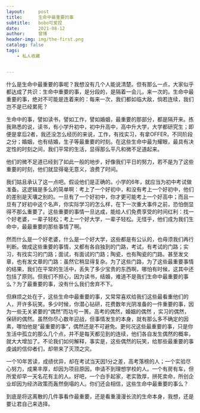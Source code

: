 ```yaml
---
layout:     post
title:      生命中最重要的事
subtitle:   bobo可爱捏
date:       2021-08-12
author:     曾博
header-img: img/the-first.png
catalog: false
tags:
    - 私人收藏


---
```


什么是生命中最重要的事呢？我想没有几个人能说清楚。但有那么一点，大家似乎都达成了共识：生命中重要的事，是分段的，是隔着一会儿，来一次的。生命中最重要的事，绝对不可能是连着来的：每来一次，我们都如临大敌，倘若连续，我们岂不是已经累死？



生命中的事，譬如读书，譬如工作，譬如婚姻，最重要的那部分，都是隔开来。拣我熟悉的说，读书，有小学升初中，初中升高中，高中升大学，大学都研究生；即便是拿后2者，我还没怎么经历的来说，工作，有找实习，有拿OFFER，不同阶段之分；婚姻，也有结婚，生子等最重要的时刻。在这些生命中最为耀眼，最具有决定性的时刻之间，我们平常的生活，显得那么平凡和微不足道起来。

他们的微不足道已经到了如此一般的地步，好像我们平日的努力，若不是为了这些重要的时刻，他们就显得毫无意义，浪费了时间。



我们姑且承认了这一点吧。假设他们是正确的。小学的6年，就应当为初中考试做准备。这逻辑是多么的简单啊：考上了一个好初中，和没有考上一个好初中，他们的差别是天壤之别的。一旦有了一个好初中，你才更可能考上一个好高中；而且一旦有了好初中这个名声，你实际学习的怎么样，在下一次重大事件之前，恐怕倒显得不那么重要了。这些重要的事情一旦达成，能给人们免费享受的时间红利：找一个好老婆，一辈子轻松；考上一个好大学，一辈子轻松。无怪乎，他们成为我们生命中，最最重要的那些事情了啊。



然而什么是一个好老婆，什么是一个好大学，这些都是有公认的，也毋须我们再行判断。做成这些重要的事情，又都有各自独到的门路，考试，有考试的门路；实习，有找实习的门路；面试，有面试的门路；陶瓷，也有陶瓷的门路。甚至发文章，也有发文章的门路：虽然它稍显得复杂。为了这些门路，为了这些最重要事情的结果，我们在平常的生活中，丢失了多少宝贵的东西啊，哪怕有时候，这其中还包括了原则。但我们不担心，因为读书，结婚，难道不是我们生命中最重要的事么？为了最重要的事，没有什么我们舍弃不下。



但麻烦之处在于，这些生命中最重要的事，又常常喜欢给我们这些最看重他们的人，开许多玩笑。多少时候，你潜心钻研，花费数年光阴准备的一件重要的事，因为一些无关紧要的“偶然”而功亏一篑。高考的偶然，婚姻的偶然 ，实习的偶然，保研的偶然。虽然你尽心数年迎战，但事情发生的本身，就有那么多不确定的因素，哪怕他是“最重要的事”，偶然还是不可避免。更何况这些最重要的事，只是你生活中孤立的那么几个点，并不是每天都见到的连续，他们各自发生偶然的概率，就大大增加了。不论我们如何解释，事实是，这些偶然的玩笑，给那些最重要的事虔诚的信仰者们，却带来了灭顶之灾。



一个10年苦读，成绩优异，却在考试当天因1分之差，高考落榜的人；一个实验尽心努力，成果丰厚，却因为项目原因，申请不到理想学校的人。一个有房有车，但所爱却早一天名花有主的人。好吧，一个白手起家，老实敦厚，拼死卖命，所创企业却因为经济政策而轰然倒塌的人。你们还会相信，这些生命中最重要的事么？

到底是将这离散的几件事看作最重要，还是看重漫漫长流的生命本身，我想，还是要让君自己来选择。